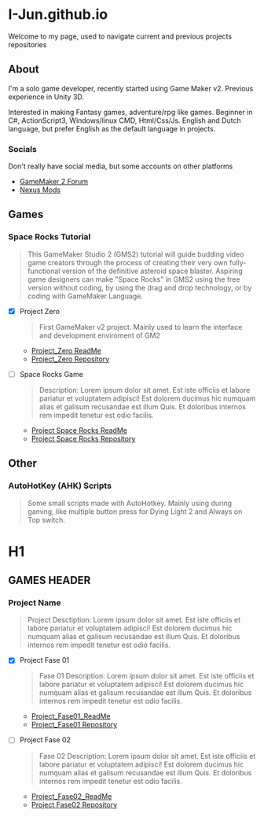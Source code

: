 # I-Jun.github.io
<!-- This is used as the Header with header text -->
Welcome to my page, used to navigate current and previous projects repositories


## About
I'm a solo game developer, recently started using Game Maker v2.
Previous experience in Unity 3D.

Interested in making Fantasy games, adventure/rpg like games.
Beginner in C#, ActionScript3, Windows/linux CMD, Html/Css/Js.
English and Dutch language, but prefer English as the default language in projects.

### Socials
Don't really have social media, but some accounts on other platforms
- [GameMaker 2 Forum](https://forum.yoyogames.com/index.php?members/i-jun.79328/)
- [Nexus Mods](https://www.nexusmods.com/users/1281304)

## Games
<!-- This whole section SHOULD be variable, based on the readMe's in the projects respective. "Frame" or "Block" on the page with; The Title of the Project, The Read Me of the Project and the Repository of the Project -->
### Space Rocks Tutorial
> This GameMaker Studio 2 (GMS2) tutorial will guide budding video game creators through the process of creating their very own fully-functional version of the definitive asteroid space blaster. Aspiring game designers can make "Space Rocks" in GMS2 using the free version without coding, by using the drag and drop technology, or by coding with GameMaker Language.

 - [x] Project Zero
   > First GameMaker v2 project. Mainly used to learn the interface and development enviroment of GM2
   
    - [Project_Zero ReadMe](https://github.com/I-Jun/GameMaker2/Project_Zero#README.md)
    - [Project_Zero Repository](https://github.com/I-Jun/GameMaker2/Project_Zero)
 - [ ] Space Rocks Game
   > Description: Lorem ipsum dolor sit amet. Est iste officiis et labore pariatur et voluptatem adipisci! Est dolorem ducimus hic numquam alias et galisum recusandae est illum Quis. Et doloribus internos rem impedit tenetur est odio facilis.
   
   - [Project Space Rocks ReadMe](https://github.com/I-Jun/GameMaker2/game_SpaceRocks#README.md)
   - [Project Space Rocks Repository](https://github.com/I-Jun/GameMaker2/game_SpaceRocks)
<!--  END OF SECTION -->

## Other
### AutoHotKey (AHK) Scripts 
> Some small scripts made with AutoHotkey. Mainly using during gaming, like multiple button press for Dying Light 2 and Always on Top switch.




# H1
## GAMES HEADER
<!--  Project Placeholder -->
### Project Name
> Project Desctiption: Lorem ipsum dolor sit amet. Est iste officiis et labore pariatur et voluptatem adipisci! Est dolorem ducimus hic numquam alias et galisum recusandae est illum Quis. Et doloribus internos rem impedit tenetur est odio facilis.

 - [x] Project Fase 01
   > Fase 01 Description: Lorem ipsum dolor sit amet. Est iste officiis et labore pariatur et voluptatem adipisci! Est dolorem ducimus hic numquam alias et galisum recusandae est illum Quis. Et doloribus internos rem impedit tenetur est odio facilis.
   
    - [Project_Fase01_ReadMe](https://github.com/I-Jun/"ProjectName"#README.md)
    - [Project_Fase01 Repository](https://github.com/I-Jun/"ProjectName")
 - [ ] Project Fase 02
   > Fase 02 Description: Lorem ipsum dolor sit amet. Est iste officiis et labore pariatur et voluptatem adipisci! Est dolorem ducimus hic numquam alias et galisum recusandae est illum Quis. Et doloribus internos rem impedit tenetur est odio facilis.
   
    - [Project_Fase02_ReadMe](https://github.com/I-Jun/"Fase02"/"ProjectName"#README.md)
    - [Project Fase02 Repository](https://github.com/I-Jun/"Fase02"/"ProjectName")
<!--  END OF SECTION -->
